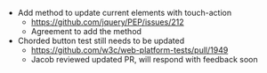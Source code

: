 * Add method to update current elements with touch-action
  * https://github.com/jquery/PEP/issues/212
  * Agreement to add the method
* Chorded button test still needs to be updated
  * https://github.com/w3c/web-platform-tests/pull/1949
  * Jacob reviewed updated PR, will respond with feedback soon
